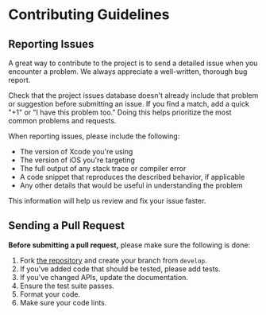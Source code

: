 # Contributing Guidelines

## Reporting Issues

A great way to contribute to the project
is to send a detailed issue when you encounter a problem.
We always appreciate a well-written, thorough bug report.

Check that the project issues database
doesn't already include that problem or suggestion before submitting an issue.
If you find a match, add a quick "+1" or "I have this problem too."
Doing this helps prioritize the most common problems and requests.

When reporting issues, please include the following:

* The version of Xcode you're using
* The version of iOS you're targeting
* The full output of any stack trace or compiler error
* A code snippet that reproduces the described behavior, if applicable
* Any other details that would be useful in understanding the problem

This information will help us review and fix your issue faster.

## Sending a Pull Request

**Before submitting a pull request,** please make sure the following is done:

1.  Fork [the repository](https://github.com/checkout/frames-ios) and create your branch from `develop`.
2.  If you've added code that should be tested, please add tests.
3.  If you've changed APIs, update the documentation.
4.  Ensure the test suite passes.
5.  Format your code.
6.  Make sure your code lints.
